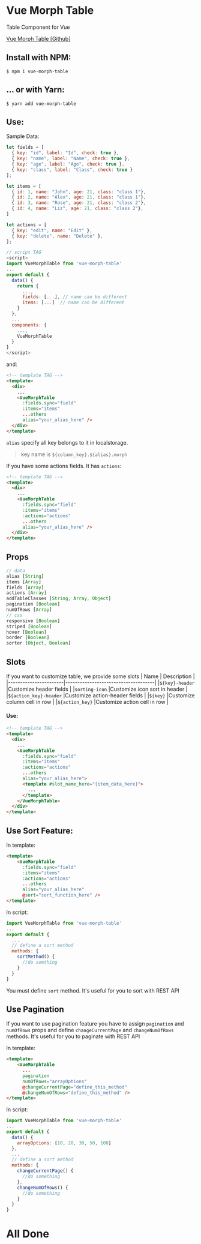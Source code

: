 # Vue Morph Table

Table Component for Vue

[Vue Morph Table [Github]](https://github.com/simidoc/vue-morph-table/)

## Install with NPM:
```shell
$ npm i vue-morph-table
```
## ... or with Yarn:
```shell
$ yarn add vue-morph-table
```

## Use:
Sample Data:
```javascript
let fields = [
  { key: "id", label: "Id", check: true },
  { key: "name", label: "Name", check: true },
  { key: "age", label: "Age", check: true },
  { key: "class", label: "Class", check: true }
];

let items = [
  { id: 1, name: "John", age: 21, class: "class 1"},
  { id: 2, name: "Alex", age: 21, class: "class 1"},
  { id: 3, name: "Rose", age: 21, class: "class 2"},
  { id: 4, name: "Liz", age: 21, class: "class 2"},
]

let actions = [
  { key: "edit", name: "Edit" },
  { key: "delete", name: "Delete" },
];
```
```javascript
// script TAG
<script>
import VueMorphTable from 'vue-morph-table'
...
export default {
  data() {
    return {
      ...,
      fields: [...], // name can be different
      items: [...]  // name can be different
    }
  },
  ...
  components: {
    ...,
    VueMorphTable
  }
}
</script>
```
and:
```html
<!-- template TAG -->
<template>
  <div>
    ...
    <VueMorphTable
      :fields.sync="field"
      :items="items"
      ...others
      alias="your_alias_here" />
  </div>
</template>
```
```alias``` specify all key belongs to it in localstorage.

> key name is ```${column_key}.${alias}.morph```

If you have some actions fields. It has ```actions```:
```html
<!-- template TAG -->
<template>
  <div>
    ...
    <VueMorphTable
      :fields.sync="field"
      :items="items"
      :actions="actions"
      ...others
      alias="your_alias_here" />
  </div>
</template>
```

## Props
```javascript
// data
alias [String]
items [Array]
fields [Array]
actions [Array]
addTableClasses [String, Array, Object]
pagination [Boolean]
numOfRows [Array]
// css
responsive [Boolean]
striped [Boolean]
hover [Boolean]
border [Boolean]
sorter [Object, Boolean]
```

## Slots
If you want to customize table, we provide some slots
| Name                  | Description                         |
|-----------------------|-------------------------------------|
|`${key}-header`        |Customize header fields              |
|`sorting-icon`         |Customize icon sort in header        |
|`${action_key}-header` |Customize action-header fields       |
|`${key}`               |Customize column cell in row         |
|`${action_key}`        |Customize action cell in row         |

#### Use:
```html
<!-- template TAG -->
<template>
  <div>
    ...
    <VueMorphTable
      :fields.sync="field"
      :items="items"
      :actions="actions"
      ...others
      alias="your_alias_here">
      <template #slot_name_here="{item_data_here}">
        ...
      </template>
    </VueMorphTable>
  </div>
</template>
```

## Use Sort Feature:

In template:
```html
<template>
    <VueMorphTable
      :fields.sync="field"
      :items="items"
      :actions="actions"
      ...others
      alias="your_alias_here"
      @sort="sort_function_here" />
</template>
```
In script:
```javascript
import VueMorphTable from 'vue-morph-table'
...
export default {
  ...
  // define a sort method
  methods: {
    sortMethod() {
      //do somthing
    }
  }
}
```

You must define ```sort``` method.
It's useful for you to sort with REST API


## Use Pagination

If you want to use pagination feature you have to assign ```pagination``` and ```numOfRows``` props
and define ```changeCurrentPage``` and ```changeNumOfRows``` methods.
It's useful for you to paginate with REST API

In template:
```html
<template>
    <VueMorphTable
      ...
      pagination
      numOfRows="arrayOptions"
      @changeCurrentPage="define_this_method"
      @changeNumOfRows="define_this_method" />
</template>
```
In script:
```javascript
import VueMorphTable from 'vue-morph-table'
...
export default {
  data() {
    arrayOptions: [10, 20, 30, 50, 100]
  },
  ...
  // define a sort method
  methods: {
    changeCurrentPage() {
      //do something
    },
    changeNumOfRows() {
      //do something
    }
  }
}
```

# All Done
